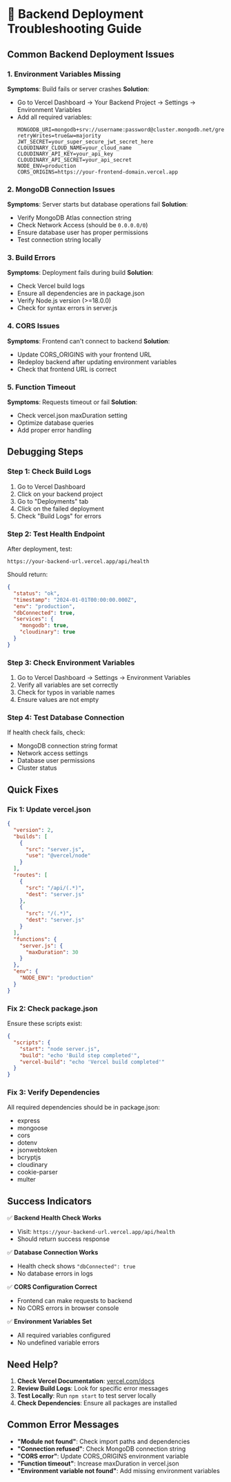 # 🔧 Backend Deployment Troubleshooting Guide

## Common Backend Deployment Issues

### 1. Environment Variables Missing
**Symptoms**: Build fails or server crashes
**Solution**: 
- Go to Vercel Dashboard → Your Backend Project → Settings → Environment Variables
- Add all required variables:
  ```
  MONGODB_URI=mongodb+srv://username:password@cluster.mongodb.net/greencart?retryWrites=true&w=majority
  JWT_SECRET=your_super_secure_jwt_secret_here
  CLOUDINARY_CLOUD_NAME=your_cloud_name
  CLOUDINARY_API_KEY=your_api_key
  CLOUDINARY_API_SECRET=your_api_secret
  NODE_ENV=production
  CORS_ORIGINS=https://your-frontend-domain.vercel.app
  ```

### 2. MongoDB Connection Issues
**Symptoms**: Server starts but database operations fail
**Solution**:
- Verify MongoDB Atlas connection string
- Check Network Access (should be `0.0.0.0/0`)
- Ensure database user has proper permissions
- Test connection string locally

### 3. Build Errors
**Symptoms**: Deployment fails during build
**Solution**:
- Check Vercel build logs
- Ensure all dependencies are in package.json
- Verify Node.js version (>=18.0.0)
- Check for syntax errors in server.js

### 4. CORS Issues
**Symptoms**: Frontend can't connect to backend
**Solution**:
- Update CORS_ORIGINS with your frontend URL
- Redeploy backend after updating environment variables
- Check that frontend URL is correct

### 5. Function Timeout
**Symptoms**: Requests timeout or fail
**Solution**:
- Check vercel.json maxDuration setting
- Optimize database queries
- Add proper error handling

## Debugging Steps

### Step 1: Check Build Logs
1. Go to Vercel Dashboard
2. Click on your backend project
3. Go to "Deployments" tab
4. Click on the failed deployment
5. Check "Build Logs" for errors

### Step 2: Test Health Endpoint
After deployment, test:
```
https://your-backend-url.vercel.app/api/health
```
Should return:
```json
{
  "status": "ok",
  "timestamp": "2024-01-01T00:00:00.000Z",
  "env": "production",
  "dbConnected": true,
  "services": {
    "mongodb": true,
    "cloudinary": true
  }
}
```

### Step 3: Check Environment Variables
1. Go to Vercel Dashboard → Settings → Environment Variables
2. Verify all variables are set correctly
3. Check for typos in variable names
4. Ensure values are not empty

### Step 4: Test Database Connection
If health check fails, check:
- MongoDB connection string format
- Network access settings
- Database user permissions
- Cluster status

## Quick Fixes

### Fix 1: Update vercel.json
```json
{
  "version": 2,
  "builds": [
    {
      "src": "server.js",
      "use": "@vercel/node"
    }
  ],
  "routes": [
    {
      "src": "/api/(.*)",
      "dest": "server.js"
    },
    {
      "src": "/(.*)",
      "dest": "server.js"
    }
  ],
  "functions": {
    "server.js": {
      "maxDuration": 30
    }
  },
  "env": {
    "NODE_ENV": "production"
  }
}
```

### Fix 2: Check package.json
Ensure these scripts exist:
```json
{
  "scripts": {
    "start": "node server.js",
    "build": "echo 'Build step completed'",
    "vercel-build": "echo 'Vercel build completed'"
  }
}
```

### Fix 3: Verify Dependencies
All required dependencies should be in package.json:
- express
- mongoose
- cors
- dotenv
- jsonwebtoken
- bcryptjs
- cloudinary
- cookie-parser
- multer

## Success Indicators

✅ **Backend Health Check Works**
- Visit: `https://your-backend-url.vercel.app/api/health`
- Should return success response

✅ **Database Connection Works**
- Health check shows `"dbConnected": true`
- No database errors in logs

✅ **CORS Configuration Correct**
- Frontend can make requests to backend
- No CORS errors in browser console

✅ **Environment Variables Set**
- All required variables configured
- No undefined variable errors

## Need Help?

1. **Check Vercel Documentation**: [vercel.com/docs](https://vercel.com/docs)
2. **Review Build Logs**: Look for specific error messages
3. **Test Locally**: Run `npm start` to test server locally
4. **Check Dependencies**: Ensure all packages are installed

## Common Error Messages

- **"Module not found"**: Check import paths and dependencies
- **"Connection refused"**: Check MongoDB connection string
- **"CORS error"**: Update CORS_ORIGINS environment variable
- **"Function timeout"**: Increase maxDuration in vercel.json
- **"Environment variable not found"**: Add missing environment variables 